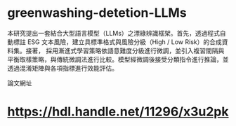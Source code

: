 # greenwashing-detetion-LLMs
本研究提出一套結合大型語言模型（LLMs）之漂綠辨識框架。首先，透過程式自動標註 ESG 文本風險，建立具標準格式與風險分級（High / Low Risk）的合成資料集。接著， 採用漸進式學習策略依語意難度分級進行微調，並引入複習間隔與平衡取樣策略，與傳統微調法進行比較。模型經微調後接受分類指令進行推論，並透過混淆矩陣與各項指標進行效能評估。

論文網址
# https://hdl.handle.net/11296/x3u2pk
